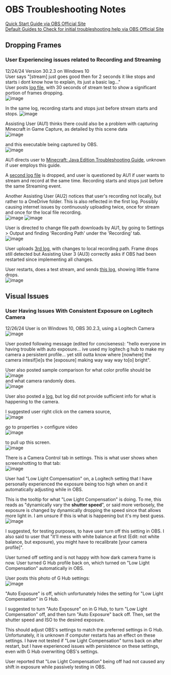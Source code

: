 # OBS Troubleshooting Notes
[Quick Start Guide via OBS Official Site](https://obsproject.com/kb/quick-start-guide)  
[Default Guides to Check for initial troubleshooting help via OBS Official Site](https://obsproject.com/kb/category/2)

## Dropping Frames 
### User Experiencing issues related to Recording and Streaming
12/24/24 Version 30.2.3 on Windows 10  
User says "[stream] just goes good then for 2 seconds it like stops and starts i dont know how to explain, its just a basic lag..."  
User posts [log file](https://obsproject.com/logs/5lXOpH3kILrSQWA8), with 30 seconds of stream test to show a significant portion of frames dropping.  
![image](https://github.com/user-attachments/assets/08bd2e46-805f-49ae-9f9d-79a2f583709b)  

In the same log, recording starts and stops just before stream starts and stops.
![image](https://github.com/user-attachments/assets/cbe82504-d79e-4656-8047-dca3c8bfb28c)  
  
Assisting User (AU1) thinks there could also be a problem with capturing Minecraft in Game Capture, as detailed by this scene data  
![image](https://github.com/user-attachments/assets/dbdd4208-8a03-4c50-a7ce-48d80f85578e)

and this executable being captured by OBS.  
![image](https://github.com/user-attachments/assets/220e9a02-f331-4460-94f6-dfe9d5e7fd65)

AU1 directs user to [Minecraft: Java Edition Troubleshooting Guide](https://obsproject.com/kb/minecraft-java-edition-troubleshooting), unknown if user employs this guide.  
  
A [second log file](https://obsproject.com/logs/gY2JCmuo0h23tXCm) is dropped, and user is questioned by AU1 if user wants to stream and record at the same time. Recording starts and stops just before the same Streaming event.
  
Another Assisting User (AU2) notices that user's recording not locally, but rather to a OneDrive folder. This is also reflected in the first log. Possibly causing internet issues by continuously uploading twice,
once for stream and once for the local file recording.  
![image](https://github.com/user-attachments/assets/60de516b-ada6-42d8-bf4a-93f0c83933fb) ![image](https://github.com/user-attachments/assets/7ac3e41f-6f3e-4402-b10c-8688e0bd113b)

User is directed to change file path downloads by AU1, by going to Settings > Output and finding 'Recording Path' under the 'Recording' tab.  
![image](https://github.com/user-attachments/assets/29b42d0b-9541-425f-96e8-506fdc8bc490)

User uploads [3rd log](https://obsproject.com/logs/uFwZHdSoviOqMwVO), with changes to local recording path. Frame drops still detected but Assisting User 3 (AU3) correctly asks if OBS had been restarted since implementing all changes.

User restarts, does a test stream, and sends [this log](https://obsproject.com/logs/OpBiBNrPvOc58QIH), showing little frame drops.  
![image](https://github.com/user-attachments/assets/e50ed375-4d19-4563-95df-d732bd3dd8ae)

## Visual Issues  
### User Having Issues With Consistent Exposure on Logitech Camera  
12/26/24 User is on Windows 10, OBS 30.2.3, using a Logitech Camera  
![image](https://github.com/user-attachments/assets/8dde405f-a31d-4a8f-9b07-350386599976)

User posted following message (edited for conciseness): "hello everyone im having trouble with auto exposure... ive used my logitech g hub to make my camera a persistent profile... yet still outta know where [nowhere] the camera intesif[ie]s the [exposure] making way way way to[o] bright".  

User also posted sample comparison for what color profile should be    
![image](https://github.com/user-attachments/assets/af5b22e1-f490-4a5b-97ad-fd2f34b8bc45)  
and what camera randomly does.  
![image](https://github.com/user-attachments/assets/1fbc4216-7d6c-4485-ba37-b07ca45ba7f4)  

User also posted a [log](https://obsproject.com/logs/MC5NpiO14XL2MzA3), but log did not provide sufficient info for what is happening to the camera.  

I suggested user right click on the camera source,  
![image](https://github.com/user-attachments/assets/c07cc99b-2178-41a3-ad45-c87d0a513f2b)  
  
go to properties > configure video  
![image](https://github.com/user-attachments/assets/77d4e2d5-e8df-4ce7-a210-76766002ef0c)  

to pull up this screen.  
![image](https://github.com/user-attachments/assets/1566ed8c-f9af-428a-aaf1-79f90c04e01c)  

There is a Camera Control tab in settings. This is what user shows when screenshotting to that tab:  
![image](https://github.com/user-attachments/assets/341f55a2-aaeb-4fca-863f-a90a476db222)    

User had "Low Light Compensation" on, a Logitech setting that I have personally experienced the exposure being too high when on and it automatically adjusting while in OBS.  
  
This is the tooltip for what "Low Light Compensation" is doing. To me, this reads as "dynamically vary the **shutter speed**", or said more verbosely, the exposure is changed by dynamically dropping the speed since that allows more light in. I am unsure if this is what is happening but it's my best guess.  
![image](https://github.com/user-attachments/assets/23a09b43-668e-4a7e-acb9-3a064e4cf6b0)  
  
I suggested, for testing purposes, to have user turn off this setting in OBS. I also said to user that "it'll mess with white balance at first (Edit: not white balance, but exposure), you might have to recalibrate [your camera profile]".  

User turned off setting and is not happy with how dark camera frame is now. User turned G Hub profile back on, which turned on "Low Light Compensation" automatically in OBS.  

User posts this photo of G Hub settings:  
![image](https://github.com/user-attachments/assets/70185040-1948-4939-8616-601f22b27057)  

"Auto Exposure" is off, which unfortunately hides the setting for "Low Light Compensation" in G Hub. 

I suggested to turn "Auto Exposure" on in G Hub, to turn "Low Light Compensation" off, and then turn "Auto Exposure" back off. Then, set the shutter speed and ISO to the desired exposure.  

This should adjust OBS's settings to match the preferred settings in G Hub. Unfortunately, it is unknown if computer restarts has an effect on these settings. I have not tested if "Low Light Compensation" turns back on after restart, but I have experienced issues with persistence on these settings, even with G Hub overwriting OBS's settings.  

User reported that "Low Light Compensation" being off had not caused any shift in exposure while passively testing in OBS. 
